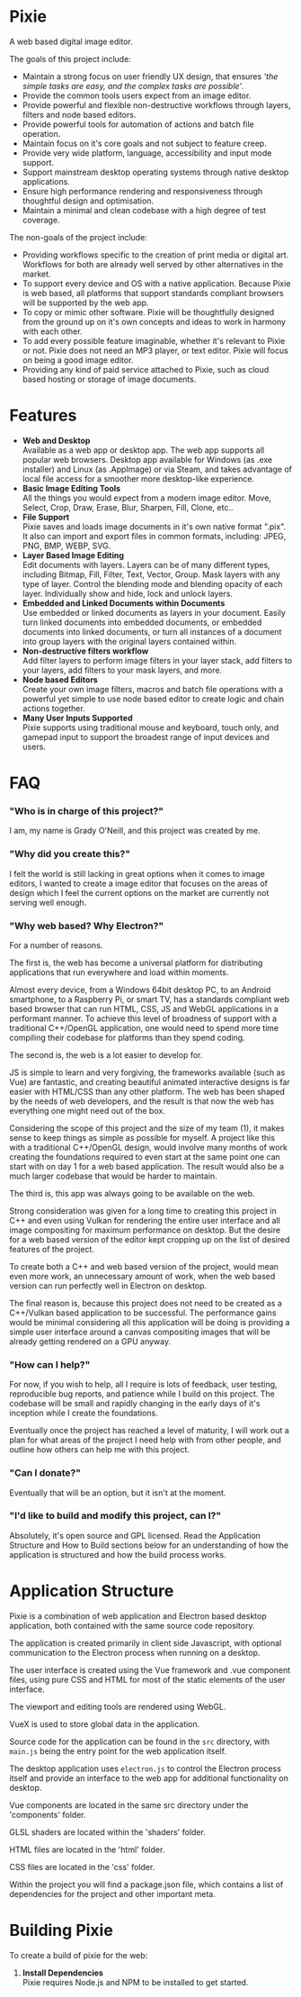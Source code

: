 # Pixie

A web based digital image editor.

The goals of this project include:
 * Maintain a strong focus on user friendly UX design, that ensures _'the simple tasks are easy, and the complex tasks are possible'_.
 * Provide the common tools users expect from an image editor.
 * Provide powerful and flexible non-destructive workflows through layers, filters and node based editors.
 * Provide powerful tools for automation of actions and batch file operation.
 * Maintain focus on it's core goals and not subject to feature creep.
 * Provide very wide platform, language, accessibility and input mode support.
 * Support mainstream desktop operating systems through native desktop applications.
 * Ensure high performance rendering and responsiveness through thoughtful design and optimisation.
 * Maintain a minimal and clean codebase with a high degree of test coverage.

The non-goals of the project include:
 * Providing workflows specific to the creation of print media or digital art. Workflows for both are already well served by other alternatives in the market.
 * To support every device and OS with a native application. Because Pixie is web based, all platforms that support standards compliant browsers will be supported by the web app.
 * To copy or mimic other software. Pixie will be thoughtfully designed from the ground up on it's own concepts and ideas to work in harmony with each other.
 * To add every possible feature imaginable, whether it's relevant to Pixie or not. Pixie does not need an MP3 player, or text editor. Pixie will focus on being a good image editor.
 * Providing any kind of paid service attached to Pixie, such as cloud based hosting or storage of image documents.

# Features

* **Web and Desktop**<br>
Available as a web app or desktop app. The web app supports all popular web browsers.
Desktop app available for Windows (as .exe installer) and Linux (as .AppImage) or via Steam,
and takes advantage of local file access for a smoother more desktop-like experience.<br>
* **Basic Image Editing Tools**<br>
All the things you would expect from a modern image editor. Move, Select, Crop, Draw,
Erase, Blur, Sharpen, Fill, Clone, etc..<br>
* **File Support**<br>
Pixie saves and loads image documents in it's own native format ".pix". It also 
can import and export files in common formats, including: JPEG, PNG, BMP, WEBP, SVG.<br>
* **Layer Based Image Editing**<br>
Edit documents with layers. Layers can be of many different types, including
Bitmap, Fill, Filter, Text, Vector, Group. Mask layers with any type of layer.
Control the blending mode and blending opacity of each layer. Individually
show and hide, lock and unlock layers.<br>
* **Embedded and Linked Documents within Documents**<br>
Use embedded or linked documents as layers in your document. Easily turn linked
documents into embedded documents, or embedded documents into linked documents,
or turn all instances of a document into group layers with the original layers
contained within.<br>
* **Non-destructive filters workflow**<br>
Add filter layers to perform image filters in your layer stack, add filters to
your layers, add filters to your mask layers, and more.<br>
* **Node based Editors**<br>
Create your own image filters, macros and batch file operations with a powerful
yet simple to use node based editor to create logic and chain actions together.<br>
* **Many User Inputs Supported**<br>
Pixie supports using traditional mouse and keyboard, touch only, and gamepad
input to support the broadest range of input devices and users.

# FAQ

### "Who is in charge of this project?"
I am, my name is Grady O'Neill, and this project was created by me.

### "Why did you create this?"
I felt the world is still lacking in great options when it comes to image editors,
I wanted to create a image editor that focuses on the areas of design which I feel the 
current options on the market are currently not serving well enough.

### "Why web based? Why Electron?"
For a number of reasons.

The first is, the web has become a universal platform for distributing applications that run everywhere and load within moments.

Almost every device, from a Windows 64bit desktop PC, to an Android smartphone, to a Raspberry Pi, or smart TV, has a standards compliant web based browser that can run HTML, CSS, JS and WebGL applications in a performant manner. To achieve this level of broadness of support with a traditional C++/OpenGL application, one would need to spend more time compiling their codebase for platforms than they spend coding. 

The second is, the web is a lot easier to develop for.

JS is simple to learn and very forgiving, the frameworks available (such as Vue) are fantastic, and creating beautiful animated interactive designs is far easier with HTML/CSS than any other platform. The web has been shaped by the needs of web developers, and the result is that now the web has everything one might need out of the box.

Considering the scope of this project and the size of my team (1), it makes sense to keep things as simple as possible for myself. A project like this with a traditional C++/OpenGL design, would involve many months of work creating the foundations required to even start at the same point one can start with on day 1 for a web based application. The result would also be a much larger codebase that would be harder to maintain.

The third is, this app was always going to be available on the web.

Strong consideration was given for a long time to creating this project in C++ and even using Vulkan for rendering the entire user interface and all image compositing for maximum performance on desktop. But the desire for a web based version of the editor kept cropping up on the list of desired features of the project.

To create both a C++ and web based version of the project, would mean even more work, an unnecessary amount of work, when the web based version can run perfectly well in Electron on desktop.

The final reason is, because this project does not need to be created as a C++/Vulkan based application to be successful. The performance gains would be minimal considering all this application will be doing is providing a simple user interface around a canvas compositing images that will be already getting rendered on a GPU anyway.

### "How can I help?"
For now, if you wish to help, all I require is lots of feedback, user testing, reproducible bug reports, and patience while I build on this project. The codebase will be small and rapidly changing in the early days of it's inception while I create the foundations.

Eventually once the project has reached a level of maturity, I will work out a plan for what areas of the project I need help with from other people, and outline how others can help me with this project.

### "Can I donate?"
Eventually that will be an option, but it isn't at the moment.

### "I'd like to build and modify this project, can I?"
Absolutely, it's open source and GPL licensed. Read the Application Structure and How to Build sections below for an understanding of how the application is structured and how the build process works.

# Application Structure

Pixie is a combination of web application and Electron based desktop application,
both contained with the same source code repository. 

The application is created primarily in client side Javascript, with optional
communication to the Electron process when running on a desktop.

The user interface is created using the Vue framework and .vue component files,
using pure CSS and HTML for most of the static elements of the user interface.

The viewport and editing tools are rendered using WebGL.

VueX is used to store global data in the application.

Source code for the application can be found in the `src` directory, with `main.js`
being the entry point for the web application itself.

The desktop application uses `electron.js` to control the Electron process
itself and provide an interface to the web app for additional functionality
on desktop.

Vue components are located in the same src directory under the 'components' folder.

GLSL shaders are located within the 'shaders' folder.

HTML files are located in the 'html' folder.

CSS files are located in the 'css' folder.

Within the project you will find a package.json file, which contains a list of
dependencies for the project and other important meta.

# Building Pixie

To create a build of pixie for the web:

1. **Install Dependencies**<br>
Pixie requires Node.js and NPM to be installed to get started.
